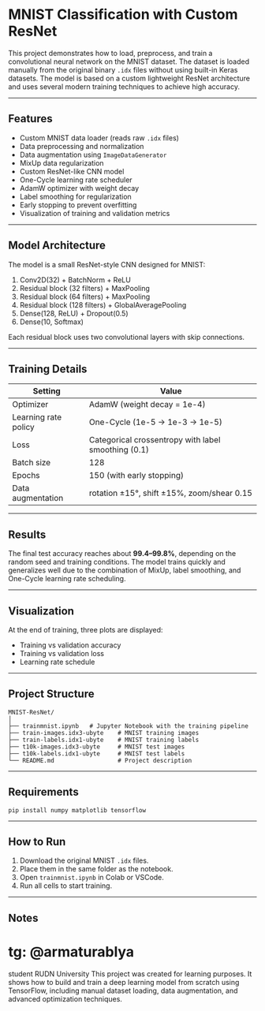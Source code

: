 # MNIST Classification with Custom ResNet
This project demonstrates how to load, preprocess, and train a convolutional neural network on the MNIST dataset.
The dataset is loaded manually from the original binary `.idx` files without using built-in Keras datasets.
The model is based on a custom lightweight ResNet architecture and uses several modern training techniques to achieve high accuracy.

---

## Features

* Custom MNIST data loader (reads raw `.idx` files)
* Data preprocessing and normalization
* Data augmentation using `ImageDataGenerator`
* MixUp data regularization
* Custom ResNet-like CNN model
* One-Cycle learning rate scheduler
* AdamW optimizer with weight decay
* Label smoothing for regularization
* Early stopping to prevent overfitting
* Visualization of training and validation metrics

---

## Model Architecture

The model is a small ResNet-style CNN designed for MNIST:

1. Conv2D(32) + BatchNorm + ReLU
2. Residual block (32 filters) + MaxPooling
3. Residual block (64 filters) + MaxPooling
4. Residual block (128 filters) + GlobalAveragePooling
5. Dense(128, ReLU) + Dropout(0.5)
6. Dense(10, Softmax)

Each residual block uses two convolutional layers with skip connections.

---

## Training Details

| Setting              | Value                                               |
| -------------------- | --------------------------------------------------- |
| Optimizer            | AdamW (weight decay = 1e-4)                         |
| Learning rate policy | One-Cycle (1e-5 → 1e-3 → 1e-5)                      |
| Loss                 | Categorical crossentropy with label smoothing (0.1) |
| Batch size           | 128                                                 |
| Epochs               | 150 (with early stopping)                           |
| Data augmentation    | rotation ±15°, shift ±15%, zoom/shear 0.15          |

---

## Results

The final test accuracy reaches about **99.4–99.8%**, depending on the random seed and training conditions.
The model trains quickly and generalizes well due to the combination of MixUp, label smoothing, and One-Cycle learning rate scheduling.

---

## Visualization

At the end of training, three plots are displayed:

* Training vs validation accuracy
* Training vs validation loss
* Learning rate schedule

---

## Project Structure

```
MNIST-ResNet/
│
├── trainmnist.ipynb   # Jupyter Notebook with the training pipeline
├── train-images.idx3-ubyte    # MNIST training images
├── train-labels.idx1-ubyte    # MNIST training labels
├── t10k-images.idx3-ubyte     # MNIST test images
├── t10k-labels.idx1-ubyte     # MNIST test labels
└── README.md                  # Project description
```

---

## Requirements

```
pip install numpy matplotlib tensorflow
```

---

## How to Run

1. Download the original MNIST `.idx` files.
2. Place them in the same folder as the notebook.
3. Open `trainmnist.ipynb` in Colab or VSCode.
4. Run all cells to start training.

---

## Notes
# tg: @armaturablya
student RUDN University
This project was created for learning purposes.
It shows how to build and train a deep learning model from scratch using TensorFlow, including manual dataset loading, data augmentation, and advanced optimization techniques.
